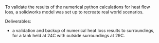 To validate the results of the numerical python calculations for heat flow loss, a solidworks model was set up to recreate real world scenarios.

Deliverables:
* a validation and backup of numerical heat loss results to surroundings, for a tank held at 24C with outside surroundings at 29C.
